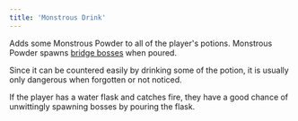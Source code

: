 ```yaml
---
title: 'Monstrous Drink'
---
```


Adds some Monstrous Powder to all of the player's potions. Monstrous Powder spawns [bridge bosses](https://noita.wiki.gg/wiki/Sauvojen_tuntija) when poured.

Since it can be countered easily by drinking some of the potion, it is usually only dangerous when forgotten or not noticed.

If the player has a water flask and catches fire, they have a good chance of unwittingly spawning bosses by pouring the flask.
